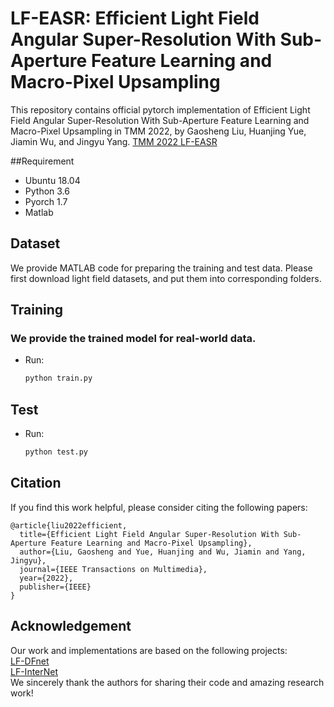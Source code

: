 # LF-EASR: Efficient Light Field Angular Super-Resolution With Sub-Aperture Feature Learning and Macro-Pixel Upsampling

This repository contains official pytorch implementation of Efficient Light Field Angular Super-Resolution With Sub-Aperture Feature Learning and Macro-Pixel Upsampling in TMM 2022, by Gaosheng Liu, Huanjing Yue, Jiamin Wu, and Jingyu Yang. [TMM 2022 LF-EASR](https://ieeexplore.ieee.org/document/9915519)

##Requirement
* Ubuntu 18.04
* Python 3.6
* Pyorch 1.7
* Matlab

## Dataset
We provide MATLAB code for preparing the training and test data. Please first download light field datasets, and put them into corresponding folders.

## Training
### We provide the trained model for real-world data.
* Run:
  ```python
  python train.py
## Test
* Run:
  ```python
  python test.py

## Citation
If you find this work helpful, please consider citing the following papers:<br> 
```Citation
@article{liu2022efficient,
  title={Efficient Light Field Angular Super-Resolution With Sub-Aperture Feature Learning and Macro-Pixel Upsampling},
  author={Liu, Gaosheng and Yue, Huanjing and Wu, Jiamin and Yang, Jingyu},
  journal={IEEE Transactions on Multimedia},
  year={2022},
  publisher={IEEE}
}
```
## Acknowledgement
Our work and implementations are based on the following projects: <br> 
[LF-DFnet](https://github.com/YingqianWang/LF-DFnet)<br> 
[LF-InterNet](https://github.com/YingqianWang/LF-InterNet)<br> 
We sincerely thank the authors for sharing their code and amazing research work!

